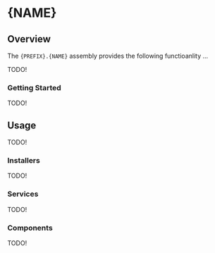 # {NAME}

## Overview
The `{PREFIX}.{NAME}` assembly provides the following functioanlity ...

TODO! 

### Getting Started
TODO! 

## Usage
TODO! 

### Installers
TODO! 

### Services
TODO! 

### Components
TODO! 
